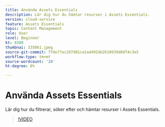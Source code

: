```yaml
---
title: Använda Assets Essentials
description: Lär dig hur du hämtar resurser i Assets Essentials.
version: cloud-service
feature: Assets Essentials
topic: Content Management
role: User
level: Beginner
kt: 8380
thumbnai: 335861.jpeg
source-git-commit: 7fde77ac287d01ce2ad4924b2b10939d8df4c3e5
workflow-type: tm+mt
source-wordcount: '28'
ht-degree: 0%

---
```


# Använda Assets Essentials

Lär dig hur du filtrerar, söker efter och hämtar resurser i Assets Essentials.

>[!VIDEO](https://video.tv.adobe.com/v/335861/?quality=12&learn=on)
